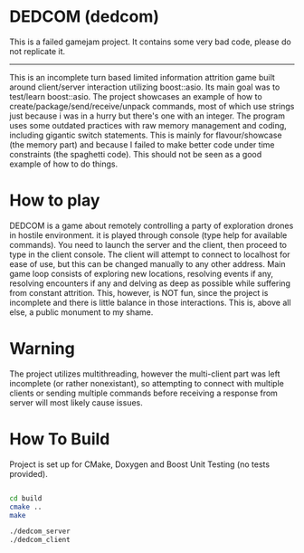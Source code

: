 # DEDCOM (dedcom)

This is a failed gamejam project. It contains some very bad code, please do not replicate it.

--------------------------------------------------------------------------------

This is an incomplete turn based limited information attrition game built around client/server interaction utilizing boost::asio. Its main goal was to test/learn boost::asio. The project showcases an example of how to create/package/send/receive/unpack commands, most of which use strings just because i was in a hurry but there's one with an integer. The program uses some outdated practices with raw memory management and coding, including gigantic switch statements. This is mainly for flavour/showcase (the memory part) and because I failed to make better code under time constraints (the spaghetti code). This should not be seen as a good example of how to do things.

# How to play

DEDCOM is a game about remotely controlling a party of exploration drones in hostile environment. it is played through console (type help for available commands). You need to launch the server and the client, then proceed to type in the client console. The client will attempt to connect to localhost for ease of use, but this can be changed manually to any other address.
Main game loop consists of exploring new locations, resolving events if any, resolving encounters if any and delving as deep as possible while suffering from constant attrition. This, however, is NOT fun, since the project is incomplete and there is little balance in those interactions. This is, above all else, a public monument to my shame.

# Warning

The project utilizes multithreading, however the multi-client part was left incomplete (or rather nonexistant), so attempting to connect with multiple clients or sending multiple commands before receiving a response from server will most likely cause issues.

# How To Build

Project is set up for CMake, Doxygen and Boost Unit Testing (no tests provided).

```bash

cd build
cmake ..
make

./dedcom_server
./dedcom_client

```
